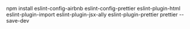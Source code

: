 npm install eslint-config-airbnb eslint-config-prettier eslint-plugin-html eslint-plugin-import eslint-plugin-jsx-ally eslint-plugin-prettier prettier --save-dev